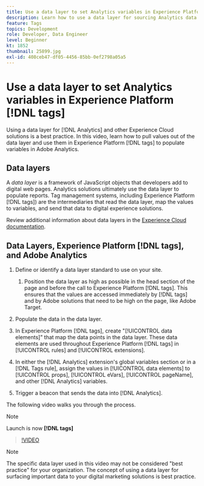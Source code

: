 ```yaml
---
title: Use a data layer to set Analytics variables in Experience Platform [!DNL tags]
description: Learn how to use a data layer for sourcing Analytics data and other Experience Cloud solutions. 
feature: Tags
topics: Development
role: Developer, Data Engineer
level: Beginner
kt: 1852
thumbnail: 25899.jpg
exl-id: 408ceb47-df05-4456-85bb-0ef2798a05a5
---
```

# Use a data layer to set Analytics variables in Experience Platform [!DNL tags]

Using a data layer for [!DNL Analytics] and other Experience Cloud solutions is a best practice. In this video, learn how to pull values out of the data layer and use them in Experience Platform [!DNL tags] to populate variables in Adobe Analytics.

## Data layers 

A _data layer_ is a framework of JavaScript objects that developers add to digital web pages. Analytics solutions ultimately use the data layer to populate reports. Tag management systems, including Experience Platform [!DNL tags]) are the intermediaries that read the data layer, map the values to variables, and send that data to digital experience solutions. 

Review additional information about data layers in the [Experience Cloud documentation](https://experienceleague.adobe.com/docs/analytics/implementation/prepare/data-layer.html?lang=en).

## Data Layers, Experience Platform [!DNL tags], and Adobe Analytics

1. Define or identify a data layer standard to use on your site. 

    1. Position the data layer as high as possible in the head section of the page and before the call to Experience Platform [!DNL tags]. This ensures that the values are accessed immediately by [!DNL tags] and by Adobe solutions that need to be high on the page, like Adobe Target.

1. Populate the data in the data layer.
1. In Experience Platform [!DNL tags], create "[!UICONTROL data elements]" that map the data points in the data layer. These data elements are used throughout Experience Platform [!DNL tags] in [!UICONTROL rules] and [!UICONTROL extensions].
1. In either the [!DNL Analytics] extension's global variables section or in a [!DNL Tags rule], assign the values in [!UICONTROL data elements] to [!UICONTROL props], [!UICONTROL eVars], [!UICONTROL pageName], and other [!DNL Analytics] variables.
1. Trigger a beacon that sends the data into [!DNL Analytics].

The following video walks you through the process.

>[!NOTE]
>
> Launch is now **[!DNL tags]**

>[!VIDEO](https://video.tv.adobe.com/v/25899/?quality=12&learn=on)

>[!NOTE]
>
>The specific data layer used in this video may not be considered "best practice" for your organization. The concept of using a data layer for surfacing important data to your digital marketing solutions is best practice.
